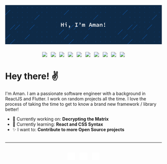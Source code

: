 <img src="./assets/hero-banner.svg" style='margin-bottom: 0.5rem'/>

<div align='center' style='margin-bottom: 2rem'>

![](https://img.shields.io/badge/-Flutter-027DFD?style=for-the-badge&logo=flutter&logoColor=white) &nbsp; ![](https://img.shields.io/badge/-Dart-01579B?style=for-the-badge&logo=dart&logoColor=white) &nbsp; ![](https://img.shields.io/badge/-React-61dafb?style=for-the-badge&logo=react&logoColor=black) &nbsp; ![](https://img.shields.io/badge/-HTML-e34f26?style=for-the-badge&logo=html5&logoColor=white) &nbsp; ![](https://img.shields.io/badge/-CSS-264de4?style=for-the-badge&logo=css3&logoColor=white) &nbsp; ![](https://img.shields.io/badge/-JavaScript-F0DB4F?style=for-the-badge&logo=javascript&logoColor=black) &nbsp; ![](https://img.shields.io/badge/-TypeScript-007acc?style=for-the-badge&logo=typescript&logoColor=white) &nbsp; ![](https://img.shields.io/badge/-Discord%20js-2C2F33?style=for-the-badge&logo=discord&logoColor=white) &nbsp; ![](https://img.shields.io/badge/-VS%20CODE-252526?style=for-the-badge&logo=visualstudiocode&logoColor=white) &nbsp; ![](https://img.shields.io/badge/-NODE-3C873A?style=for-the-badge&logo=nodedotjs&logoColor=white)

</div>

# Hey there! ✌️

I'm Aman. I am a passionate software engineer with a background in ReactJS and Flutter. I work on random projects all the time. I love the process of taking the time to get to know a brand new framework / library better!

- 🔭 Currently working on: **Decrypting the Matrix**
- 🌱 Currently learning: **React and CSS Syntax**
- ✨ I want to: **Contribute to more Open Source projects**

<div style='margin-bottom: 2rem'></div>

<!-- ## Some Numbers -->

<!-- <div style='display: grid; grid-template-columns: 1fr 1fr; place-items: center center; gap: 1rem; margin-top: 1rem;'> -->

<!-- ![Anurag's GitHub stats](https://github-readme-stats.vercel.app/api?username=TheAmanM&hide=contribs&theme=algolia&border_radius=20)

[![Top Langs](https://github-readme-stats.vercel.app/api/top-langs/?username=TheAmanM&layout=compact&langs_count=4&theme=algolia&border_radius=20&border_color=white&hide=prs)](https://github.com/TheAmanM/github-readme-stats) -->

<!-- <div style='display: flex; justify-content: space-between; margin: 0; padding: 0;background-color: blue'> -->

<!-- <a href="https://github.com/TheAmanM/TheAmanM" style='padding: 0;'> -->
  <!-- <img src="https://github-readme-stats.vercel.app/api/top-langs/?username=TheAmanM&hide=java,html,tex&theme=algolia&border_radius=16&langs_count=3"/> -->
<!-- </a> -->
<!-- <a href="https://github.com/TheAmanM/TheAmanM"> -->
  <!-- <img src="https://github-readme-stats.vercel.app/api?username=TheAmanM&show_icons=true&line_height=27&count_private=true&theme=algolia&border_radius=16" alt="Martin's GitHub Stats" /> -->
<!-- </a> -->

<!-- </div> -->

<!-- </div> -->

---

<div style='margin-block: 2rem; gap: 1rem; justify-content: center; display: flex; align-items: center; /* position: fixed; bottom: 20px; left: 50%; transform: translateX(-50%); background-color: #050F2C; padding: 0.75rem 2rem; border: 1px solid white; border-radius: 0.75rem; */'>
<a href="https://linkedin.ca/in/aman-meherally" target="blank"><img align="center" src="./icons/linkedin.svg" alt="LinkedIn" height="24" width="24"/></a>
<a href='https://docs.google.com/document/d/115eaxNCZSWq6BHfoiEfC0OPvyuX4xya7LYYUkSKHNpA/edit?usp=drivesdk' target='blank'><img align="center" src='./icons/cv.svg' alt="CV" height="24" width="24" /></a>
<a href='mailto:amanmeherally@gmail.com' target='blank'><img align="center" src='./icons/email.svg' alt="Email" height="24" width="24" /></a>
</div>

<!-- [![Top Langs](https://github-readme-stats.vercel.app/api/top-langs/?username=TheAmanM&theme=algolia&langs_count=5)](https://github.com/anuraghazra/github-readme-stats) -->
